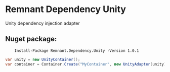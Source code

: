# Remnant Dependency Unity
Unity dependency injection adapter


## Nuget package:

        Install-Package Remnant.Dependency.Unity -Version 1.0.1
        
```csharp
var unity = new UnityContainer();
var container = Container.Create("MyContainer", new UnityAdapter(unity));
```
